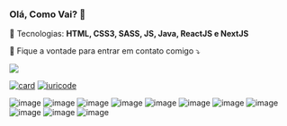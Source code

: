 ### Olá, Como Vai? 👋


<p align="left">
  🦄 Tecnologias: <strong>HTML, CSS3, SASS, JS, Java, ReactJS e NextJS</strong>
</p>
<!--
<p align="left">
  💼 Ferramentas: <strong>Coloque as suas ferramentas de trabalho.</strong>
</p>
-->

<p align="left">
  💌 Fique a vontade para entrar em contato comigo ⤵️
</p>

<p align="left">
  <a href="https://joaomichael912@gmail.com" alt="Gmail">
  <img src="https://img.shields.io/badge/-Gmail-FF0000?style=flat-square&labelColor=FF0000&logo=gmail&logoColor=white&link=LINK-DO-SEU-EMAIL" /></a>

[![card](https://github-readme-stats.vercel.app/api?username=M1CH4EL-ux2&theme=radical)](https://github.com/M1CH4EL-ux2/)
[![iuricode](https://github-readme-stats.vercel.app/api/top-langs/?username=M1CH4EL-ux2&hide=html&layout=compact&theme=radical)](https://github.com/M1CH4EL-ux2/)
  
  ![image](https://img.shields.io/badge/HTML5-E34F26?style=for-the-badge&logo=html5&logoColor=white)
  ![image](https://img.shields.io/badge/CSS3-1572B6?style=for-the-badge&logo=css3&logoColor=white)
  ![image](https://img.shields.io/badge/Sass-CC6699?style=for-the-badge&logo=sass&logoColor=white)
  ![image](https://img.shields.io/badge/JavaScript-F7DF1E?style=for-the-badge&logo=javascript&logoColor=white)
  ![image](https://img.shields.io/badge/TypeScript-007ACC?style=for-the-badge&logo=typescript&logoColor=white)
  ![image](https://img.shields.io/badge/Java-ED8B00?style=for-the-badge&logo=java&logoColor=white)
  ![image](https://img.shields.io/badge/React-20232A?style=for-the-badge&logo=react&logoColor=61DAFB)
  ![image](https://img.shields.io/badge/Node.js-43853D?style=for-the-badge&logo=node.js&logoColor=white)
  ![image](https://img.shields.io/badge/Express.js-404D59?style=for-the-badge)
  ![image](https://img.shields.io/badge/MongoDB-4EA94B?style=for-the-badge&logo=mongodb&logoColor=white)
  ![image](https://img.shields.io/badge/Git-E34F26?style=for-the-badge&logo=git&logoColor=white)
  

